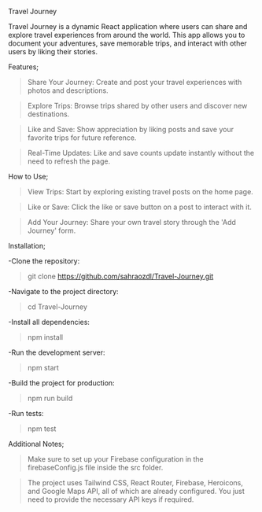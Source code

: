 Travel Journey

Travel Journey is a dynamic React application where users can share and explore travel experiences from around the world. This app allows you to document your adventures, save memorable trips, and interact with other users by liking their stories.

Features;

>Share Your Journey: Create and post your travel experiences with photos and descriptions.

>Explore Trips: Browse trips shared by other users and discover new destinations.

>Like and Save: Show appreciation by liking posts and save your favorite trips for future reference.

>Real-Time Updates: Like and save counts update instantly without the need to refresh the page.

How to Use;

>View Trips: Start by exploring existing travel posts on the home page.

>Like or Save: Click the like or save button on a post to interact with it.

>Add Your Journey: Share your own travel story through the 'Add Journey' form.

Installation;

-Clone the repository:

>git clone https://github.com/sahraozdl/Travel-Journey.git

-Navigate to the project directory:

>cd Travel-Journey

-Install all dependencies:

>npm install

-Run the development server:

>npm start

-Build the project for production:

>npm run build

-Run tests:

>npm test

Additional Notes;

>Make sure to set up your Firebase configuration in the firebaseConfig.js file inside the src folder.

>The project uses Tailwind CSS, React Router, Firebase, Heroicons, and Google Maps API, all of which are already configured. You just need to provide the necessary API keys if required.

